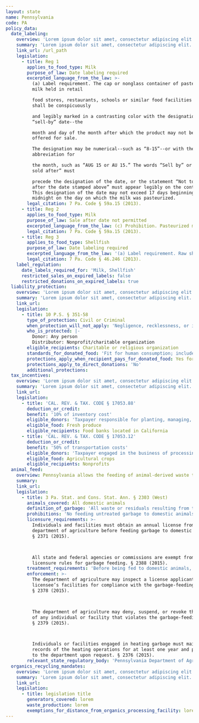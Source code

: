 ```yaml
---
layout: state
name: Pennsylvania
code: PA
policy_data:
  date_labeling:
    overview: 'Lorem ipsum dolor sit amet, consectetur adipiscing elit. Curabitur tellus mi, consequat at laoreet eget, vestibulum nec dolor. Vivamus volutpat quam ac quam bibendum rutrum.'
    summary: 'Lorem ipsum dolor sit amet, consectetur adipiscing elit. Curabitur tellus mi, consequat at laoreet eget, vestibulum nec dolor. Vivamus volutpat quam ac quam bibendum rutrum.'
    link_url: /url_path
    legislation:
      - title: Reg 1
        applies_to_food_type: Milk
        purpose_of_law: Date labeling required
        excerpted_language_from_the_law: >-
          (a) Label requirement. The cap or nonglass container of pasteurized
          milk held in retail

          food stores, restaurants, schools or similar food facilities for resale
          shall be conspicuously

          and legibly marked in a contrasting color with the designation of the
          “sell-by” date--the

          month and day of the month after which the product may not be sold or
          offered for sale.

          The designation may be numerical--such as “8-15”--or with the use of an
          abbreviation for

          the month, such as “AUG 15 or AU 15.” The words “Sell by” or “Not to be
          sold after” must

          precede the designation of the date, or the statement “Not to be sold
          after the date stamped above” must appear legibly on the container.
          This designation of the date may not exceed 17 days beginning after
          midnight on the day on which the milk was pasteurized.
        legal_citation: 7 Pa. Code § 59a.15 (2013).
      - title: Reg 2
        applies_to_food_type: Milk
        purpose_of_law: Sale after date not permitted
        excerpted_language_from_the_law: (c) Prohibition. Pasteurized milk may not be sold or offered for sale if the milk is sold or offered for sale after the sell-by date designated on the container.
        legal_citation: 7 Pa. Code § 59a.15 (2013).
      - title: Reg 3
        applies_to_food_type: Shellfish
        purpose_of_law: Date labeling required
        excerpted_language_from_the_law: '(a) Label requirement. Raw shucked shellfish shall be obtained in nonreturnable packages which bear a legible label that identifies the following:[…] (2) For packages with a capacity of less than 1.87 L (1/2 gallon): the “sell by” or “best if used by” date.'
        legal_citation: 7 Pa. Code § 46.246 (2013).
    label_regulation:
      date_labels_required_for: 'Milk, Shellfish'
      restricted_sales_on_expired_labels: false
      restricted_donations_on_expired_labels: true
  liability_protection:
    overview: 'Lorem ipsum dolor sit amet, consectetur adipiscing elit. Curabitur tellus mi, consequat at laoreet eget, vestibulum nec dolor. Vivamus volutpat quam ac quam bibendum rutrum.'
    summary: 'Lorem ipsum dolor sit amet, consectetur adipiscing elit. Curabitur tellus mi, consequat at laoreet eget, vestibulum nec dolor. Vivamus volutpat quam ac quam bibendum rutrum.'
    link_url:
    legislation:
      - title: 10 P.S. § 351-58
        type_of_protection: Civil or Criminal
        when_protection_will_not_apply: 'Negligence, recklessness, or intentional misconduct, or if the donor or ultimate distributor had actual or constructive knowledge that the food was contaminated or harmful to health'
        who_is_protected: |-
          Donor: Any person
          Distributor: Nonprofit/charitable organization
        eligible_recipients: Charitable or religious organization
        standards_for_donated_food: 'Fit for human consumption; includes food not readily marketable due to appearance, freshness, or grade'
        protections_apply_when_recipient_pays_for_donated_food: Yes for distributor; no for donors
        protections_apply_to_direct_donations: 'No'
        additional_protections:
  tax_incentives:
    overview: 'Lorem ipsum dolor sit amet, consectetur adipiscing elit. Curabitur tellus mi, consequat at laoreet eget, vestibulum nec dolor. Vivamus volutpat quam ac quam bibendum rutrum.'
    summary: 'Lorem ipsum dolor sit amet, consectetur adipiscing elit. Curabitur tellus mi, consequat at laoreet eget, vestibulum nec dolor. Vivamus volutpat quam ac quam bibendum rutrum.'
    link_url:
    legislation:
      - title: 'CAL. REV. & TAX. CODE § 17053.88'
        deduction_or_credit:
        benefit: '10% of inventory cost'
        eligible_donors: 'Taxpayer responsible for planting, managing, and harvesting crops'
        eligible_food: Fresh produce
        eligible_recipients: Food banks located in California
      - title: 'CAL. REV. & TAX. CODE § 17053.12'
        deduction_or_credit:
        benefit: '50% of transportation costs'
        eligible_donors: 'Taxpayer engaged in the business of processing, distributing, or selling agricultural products'
        eligible_food: Agricultural crops
        eligible_recipients: Nonprofits
  animal_feed:
    overview: Pennsylvania allows the feeding of animal-derived waste to domestic animals provided that it has been properly heat-treated and fed by a licensed facility. Individuals may feed household garbage to their own swine without heat-treating it and without obtaining a permit.
    summary:
    link_url:
    legislation:
      - title: 3 Pa. Stat. and Cons. Stat. Ann. § 2303 (West)
        animals_covered: All domestic animals
        definition_of_garbage: 'All waste or residuals resulting from the handling, preparation, cooking or consumption of food derived in whole or in part from the meat of any animal, including poultry and fish, or other animal material and other refuse of any character that has been associated with the meat of any animal or other animal material. The term does not include waste from ordinary household operations that is fed directly to swine on the same premises where the household is located. § 2303 (2015).'
        prohibitions: 'No feeding untreated garbage to domestic animals. Exception for individuals feeding household garbage to swine. §§ 2303, 2324 (2015).'
        licensure_requirements: >-
          Individuals and facilities must obtain an annual license from the
          department of agriculture before feeding garbage to domestic animals.
          § 2371 (2015).



          All state and federal agencies or commissions are exempt from the
          licensure rules for garbage feeding. § 2388 (2015).
        treatment_requirements: 'Before being fed to domestic animals, garbage must be heated to a temperature of at least 212 degrees Fahrenheit for at least 30 minutes or else treated in some other manner approved by the department of agriculture. § 2376 (2015).'
        enforcement: >-
          The department of agriculture may inspect a license applicant’s or
          licensee’s facilities for compliance with the garbage-feeding rule.
          § 2378 (2015).



          The department of agriculture may deny, suspend, or revoke the license
          of any individual or facility that violates the garbage-feeding rule.
          § 2379 (2015).



          Individuals or facilities engaged in heating garbage must maintain
          records of the heating operations for at least one year and provide it
          to the department upon request. § 2376 (2015).
        relevant_state_regulatory_body: 'Pennsylvania Department of Agriculture (§ 2378 (2015)), <a href="http://www.agriculture.pa.gov/Pages/default.aspx#.Vo-3uJMrLVo">http://www.agriculture.pa.gov/Pages/default.aspx#.Vo-3uJMrLVo</a>.'
  organics_recycling_mandates:
    overview: 'Lorem ipsum dolor sit amet, consectetur adipiscing elit. Curabitur tellus mi, consequat at laoreet eget, vestibulum nec dolor. Vivamus volutpat quam ac quam bibendum rutrum.'
    summary: 'Lorem ipsum dolor sit amet, consectetur adipiscing elit. Curabitur tellus mi, consequat at laoreet eget, vestibulum nec dolor. Vivamus volutpat quam ac quam bibendum rutrum.'
    link_url:
    legislation:
      - title: legislation title
        generators_covered: lorem
        waste_production: lorem
        exemptions_for_distance_from_organics_processing_facility: lorem
---
```

